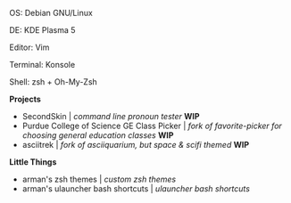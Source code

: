 OS: Debian GNU/Linux

DE: KDE Plasma 5

Editor: Vim

Terminal: Konsole

Shell: zsh + Oh-My-Zsh

__Projects__
- SecondSkin | _command line pronoun tester_ **WIP**
- Purdue College of Science GE Class Picker | _fork of favorite-picker for choosing general education classes_ **WIP**
- asciitrek | _fork of asciiquarium, but space & scifi themed_ **WIP**

__Little Things__
- arman's zsh themes | _custom zsh themes_
- arman's ulauncher bash shortcuts | _ulauncher bash shortcuts_
